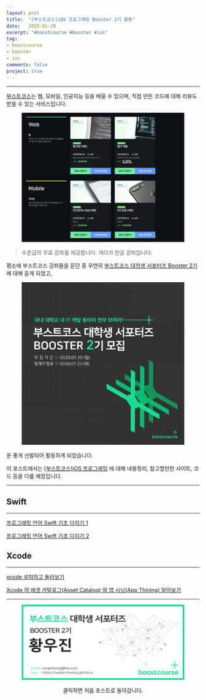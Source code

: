 ```yaml
---
layout: post
title:  "[부스트코스]iOS 프로그래밍 Booster 2기 활동"
date:   2020-01-28
excerpt: "#boostcourse #booster #ios"
tag:
- boostcourse
- booster
- ios
comments: false
project: true
---
```


---

[부스트코스](https://www.edwith.org/boost-course/intro)는 웹, 모바일, 인공지능 등을 배울 수 있으며, 직접 만든 코드에 대해 리뷰도 받을 수 있는 서비스입니다.

<figure>
  <a href="https://raw.githubusercontent.com/woojin-hwang/woojin-hwang.github.io/master/_posts/img/boostcourse/boostcourse.png"><img src="https://raw.githubusercontent.com/woojin-hwang/woojin-hwang.github.io/master/_posts/img/boostcourse/boostcourse.png"></a>
</figure>

> 수준급의 무료 강좌를 제공합니다. 게다가 한글 강좌입니다.

평소에 부스트코스 강좌들을 듣던 중 우연히 [부스트코스 대학생 서포터즈 Booster 2기](https://m.post.naver.com/viewer/postView.nhn?volumeNo=27310031&memberNo=34635212)에 대해 듣게 되었고,

<figure>
  <a href="https://m.post.naver.com/viewer/postView.nhn?volumeNo=27310031&memberNo=34635212"><img src="https://raw.githubusercontent.com/woojin-hwang/woojin-hwang.github.io/master/_posts/img/boostcourse/booster.jpg"></a>
</figure>

운 좋게 선발되어 활동하게 되었습니다.

이 포스트에서는 [[부스트코스]iOS 프로그래밍](https://www.edwith.org/boostcourse-ios) 에 대해 내용정리, 참고할만한 사이트, 코드 등을 다룰 예정입니다.

---

## Swift

---

[프로그래밍 언어 Swift 기초 다지기 1](https://woojin-hwang.github.io/swift1/)

[프로그래밍 언어 Swift 기초 다지기 2](https://woojin-hwang.github.io/swift2/)

## Xcode

---

[xcode 설치하고 둘러보기](https://woojin-hwang.github.io/xcode/)

[Xcode 의 에셋 카탈로그(Asset Catalog) 와 앱 시닝(App Thining) 알아보기](https://woojin-hwang.github.io/xcode-asset/)

---

<figure>
  <a href="https://woojin-hwang.github.io/boostcourse-ios/"><img src="https://raw.githubusercontent.com/woojin-hwang/woojin-hwang.github.io/master/_posts/img/boostcourse/tag.jpg"></a>
</figure>
<center>클릭하면 처음 포스트로 돌아갑니다.</center>
